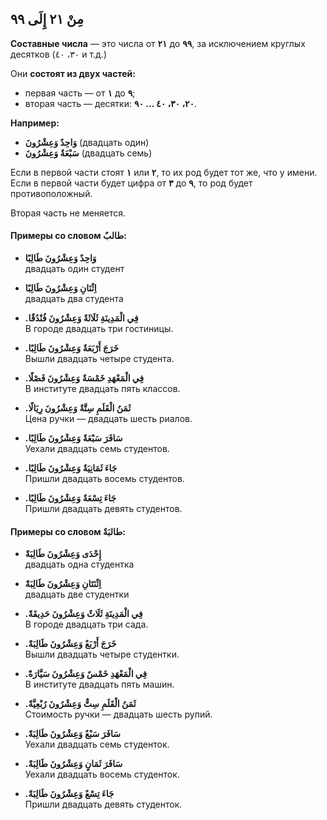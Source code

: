 ﻿مِنْ ٢١ إِلَى ٩٩
---
**Составные числа** — это числа от **٢١** до **٩٩**, за исключением круглых десятков (٣٠، ٤٠ и т.д.)

   Они **состоят из двух частей:**
- первая часть — от **١** до **٩**;
- вторая часть — десятки: **٢٠، ٣٠، ٤٠ … ٩٠**.
        
**Например:**
    
- **وَاحِدٌ وَعِشْرُونَ** (двадцать один)
-  **سَبْعَةٌ وَعِشْرُونَ** (двадцать семь)
        
    
Если в первой части стоят **١** или **٢**, то их род будет тот же, что у имени.  Если в первой части будет цифра от **٣** до **٩**, то род будет противоположный. 

Вторая часть не меняется.

#### Примеры со словом طالبٌ:

-   **وَاحِدٌ وَعِشْرُونَ طَالِبًا**  
    двадцать один студент
    
-   **اِثْنَانِ وَعِشْرُونَ طَالِبًا**  
    двадцать два студента
    
-   **.فِي الْمَدِينَةِ ثَلَاثَةٌ وَعِشْرُونَ فُنْدُقًا**  
    В городе двадцать три гостиницы.
    
-   **.خَرَجَ أَرْبَعَةٌ وَعِشْرُونَ طَالِبًا**  
    Вышли двадцать четыре студента.
    
-   **.فِي الْمَعْهَدِ خَمْسَةٌ وَعِشْرُونَ فَصْلًا**  
    В институте двадцать пять классов.
    
-   **.ثَمَنُ الْقَلَمِ سِتَّةٌ وَعِشْرُونَ رِيَالًا**  
    Цена ручки — двадцать шесть риалов.
    
-   **.سَافَرَ سَبْعَةٌ وَعِشْرُونَ طَالِبًا**  
    Уехали двадцать семь студентов.
    
-   **.جَاءَ ثَمَانِيَةٌ وَعِشْرُونَ طَالِبًا**  
    Пришли двадцать восемь студентов.
    
-   **.جَاءَ تِسْعَةٌ وَعِشْرُونَ طَالِبًا**  
    Пришли двадцать девять студентов.
    

#### Примеры со словом طالبَةٌ:

-   **إِحْدَى وَعِشْرُونَ طَالِبَةً**  
    двадцать одна студентка
    
-   **اِثْنَتَانِ وَعِشْرُونَ طَالِبَةً**  
    двадцать две студентки
    
-   **.فِي الْمَدِينَةِ ثَلَاثٌ وَعِشْرُونَ حَدِيقَةً**  
    В городе двадцать три сада.
    
-   **.خَرَجَ أَرْبَعٌ وَعِشْرُونَ طَالِبَةً**  
    Вышли двадцать четыре студентки.
    
-   **.فِي الْمَعْهَدِ خَمْسٌ وَعِشْرُونَ سَيَّارَةً**  
    В институте двадцать пять машин.
    
-   **.ثَمَنُ الْقَلَمِ سِتٌّ وَعِشْرُونَ رُبْعِيَّةً**  
    Стоимость ручки — двадцать шесть рупий.
    
-   **.سَافَرَ سَبْعٌ وَعِشْرُونَ طَالِبَةً**  
    Уехали двадцать семь студенток.
    
-   **.سَافَرَ ثَمَانٍ وَعِشْرُونَ طَالِبَةً**  
    Уехали двадцать восемь студенток.
    
-   **.جَاءَ تِسْعٌ وَعِشْرُونَ طَالِبَةً**  
    Пришли двадцать девять студенток.
    

